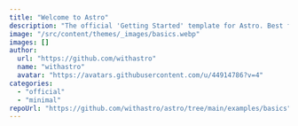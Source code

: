 ```yaml
---
title: "Welcome to Astro"
description: "The official 'Getting Started' template for Astro. Best for learning Astro or starting a new project with best practices built-in."
image: "/src/content/themes/_images/basics.webp"
images: []
author:
  url: "https://github.com/withastro"
  name: "withastro"
  avatar: "https://avatars.githubusercontent.com/u/44914786?v=4"
categories:
  - "official"
  - "minimal"
repoUrl: "https://github.com/withastro/astro/tree/main/examples/basics"
---
```


